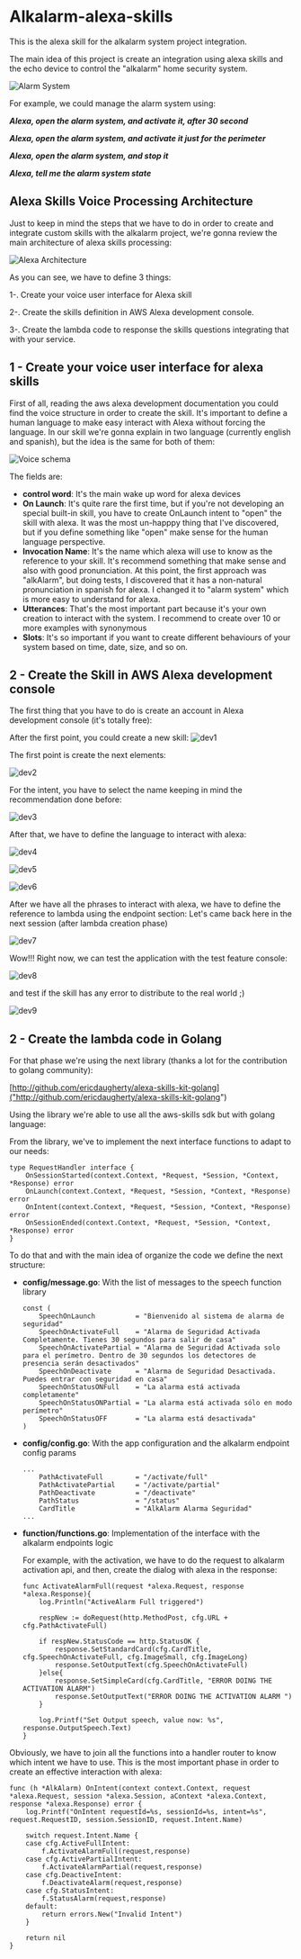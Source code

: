 # Alkalarm-alexa-skills

This is the alexa skill for the alkalarm system project integration.

The main idea of this project is create an integration using alexa skills and the echo device
to control the "alkalarm" home security system.

![Alarm System ](./images/schema.jpg)


For example, we could manage the alarm system using:

_**Alexa, open the alarm system, and activate it, after 30 second**_

_**Alexa, open the alarm system, and activate it just for the perimeter**_

_**Alexa, open the alarm system, and stop it**_

_**Alexa, tell me the alarm system state**_



## Alexa Skills Voice Processing Architecture

Just to keep in mind the steps that we have to do in order to create and integrate custom skills with the alkalarm
project, we're gonna review the main architecture of alexa skills processing:

![Alexa Architecture](https://cdn-images-1.medium.com/max/1600/1*2K8S9Zjh2ZQVyRE3gBHK-A.jpeg)

As you can see, we have to define 3 things:

1-. Create your voice user interface for Alexa skill

2-. Create the skills definition in AWS Alexa development console.

3-. Create the lambda code to response the skills questions integrating that with your service.


## 1 - Create your voice user interface for alexa skills

First of all, reading the aws alexa development documentation you could find the voice structure in order to create the skill.
It's important to define a human language to make easy interact with Alexa without forcing the language.
In our skill we're gonna explain in two language (currently english and spanish), but the idea is the same for both of them:

![Voice schema](./images/voice-schema.jpg)

The fields are:
 * **control word**: It's the main wake up word for alexa devices
 * **On Launch**: It's quite rare the first time, but if you're not developing an special built-in skill, you have to create OnLaunch 
 intent to "open" the skill with alexa. It was the most un-happpy thing that I've discovered, but if you define something like "open" make sense for the human language perspective.
 * **Invocation Name**: It's the name which alexa will use to know as the reference to your skill. It's recommend something that make sense and also with good pronunciation.
 At this point, the first approach was "alkAlarm", but doing tests, I discovered that it has a non-natural pronunciation in spanish for alexa. I changed it to "alarm system" which is more easy to understand for alexa.
 * **Utterances**: That's the most important part because it's your own creation to interact with the system. I recommend to create over 10 or more examples with synonymous 
 * **Slots**: It's so important if you want to create different behaviours of your system based on time, date, size, and so on.

## 2 - Create the Skill in AWS Alexa development console

The first thing that you have to do is create an account in Alexa development console (it's totally free):

After the first point, you could create a new skill:
![dev1](./images/dev1.png)

The first point is create the next elements:

![dev2](./images/dev2.png)

For the intent, you have to select the name keeping in mind the recommendation done before:

![dev3](./images/dev3.png)

After that, we have to define the language to interact with alexa:

![dev4](./images/dev4.png)

![dev5](./images/dev5.png)

![dev6](./images/dev6.png)

After we have all the phrases to interact with alexa, we have to define the reference to lambda using the endpoint section:
Let's came back here in the next session (after lambda creation phase)

![dev7](./images/dev7.png)

Wow!!! Right now, we can test the application with the test feature console:

![dev8](./images/dev8.png)

and test if the skill has any error to distribute to the real world ;)

![dev9](./images/dev9.png)


## 2 - Create the lambda code in Golang

For that phase we're using the next library (thanks a lot for the contribution to golang community):

[http://github.com/ericdaugherty/alexa-skills-kit-golang]("http://github.com/ericdaugherty/alexa-skills-kit-golang")

Using the library we're able to use all the aws-skills sdk but with golang language:

From the library, we've to implement the next interface functions to adapt to our needs:


```
type RequestHandler interface {
	OnSessionStarted(context.Context, *Request, *Session, *Context, *Response) error
	OnLaunch(context.Context, *Request, *Session, *Context, *Response) error
	OnIntent(context.Context, *Request, *Session, *Context, *Response) error
	OnSessionEnded(context.Context, *Request, *Session, *Context, *Response) error
}
```

To do that and with the main idea of organize the code we define the next structure:

* **config/message.go**: With the list of messages to the speech function library
    ```
    const (
    	SpeechOnLaunch 			= "Bienvenido al sistema de alarma de seguridad"
    	SpeechOnActivateFull 	= "Alarma de Seguridad Activada Completamente. Tienes 30 segundos para salir de casa"
    	SpeechOnActivatePartial = "Alarma de Seguridad Activada solo para el perímetro. Dentro de 30 segundos los detectores de presencia serán desactivados"
    	SpeechOnDeactivate 		= "Alarma de Seguridad Desactivada. Puedes entrar con seguridad en casa"
    	SpeechOnStatusONFull	= "La alarma está activada completamente"
    	SpeechOnStatusONPartial = "La alarma está activada sólo en modo perímetro"
    	SpeechOnStatusOFF 		= "La alarma está desactivada"
    )
    ```
* **config/config.go**: With the app configuration and the alkalarm endpoint config params
    ```
    ...
        PathActivateFull 		= "/activate/full"
    	PathActivatePartial 	= "/activate/partial"
    	PathDeactivate			= "/deactivate"
    	PathStatus				= "/status"
    	CardTitle 				= "AlkAlarm Alarma Seguridad" 
    ...
    ```
* **function/functions.go**: Implementation of the interface with the alkalarm endpoints logic

    For example, with the activation, we have to do the request to alkalarm activation api, and then, create the dialog with alexa in the response:
    ```
    func ActivateAlarmFull(request *alexa.Request, response *alexa.Response){
    	log.Println("ActiveAlarm Full triggered")
    
    	respNew := doRequest(http.MethodPost, cfg.URL + cfg.PathActivateFull)
    
    	if respNew.StatusCode == http.StatusOK {
    		response.SetStandardCard(cfg.CardTitle, cfg.SpeechOnActivateFull, cfg.ImageSmall, cfg.ImageLong)
    		response.SetOutputText(cfg.SpeechOnActivateFull)
    	}else{
    		response.SetSimpleCard(cfg.CardTitle, "ERROR DOING THE ACTIVATION ALARM")
    		response.SetOutputText("ERROR DOING THE ACTIVATION ALARM ")
    	}
    
    	log.Printf("Set Output speech, value now: %s", response.OutputSpeech.Text)
    }
    ```
    
Obviously, we have to join all the functions into a handler router to know which intent we have to use.
This is the most important phase in order to create an effective interaction with alexa:

    func (h *AlkAlarm) OnIntent(context context.Context, request *alexa.Request, session *alexa.Session, aContext *alexa.Context, response *alexa.Response) error {
    	log.Printf("OnIntent requestId=%s, sessionId=%s, intent=%s", request.RequestID, session.SessionID, request.Intent.Name)
    
    	switch request.Intent.Name {
    	case cfg.ActiveFullIntent:
    		f.ActivateAlarmFull(request,response)
    	case cfg.ActivePartialIntent:
    		f.ActivateAlarmPartial(request,response)
    	case cfg.DeactiveIntent:
    		f.DeactivateAlarm(request,response)
    	case cfg.StatusIntent:
    		f.StatusAlarm(request,response)
    	default:
    		return errors.New("Invalid Intent")
    	}
    
    	return nil
    }